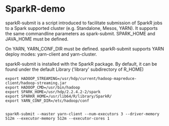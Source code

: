 # SparkR-demo

sparkR-submit is a script introduced to facilitate submission of SparkR jobs to a Spark supported cluster (e.g. Standalone, Mesos, YARN). It supports the same commandline parameters as spark-submit. SPARK_HOME and JAVA_HOME must be defined.

On YARN, YARN_CONF_DIR must be defined. sparkR-submit supports YARN deploy modes: yarn-client and yarn-cluster.

sparkR-submit is installed with the SparkR package. By default, it can be found under the default Library ('library' subdirectory of R_HOME)


    export HADOOP_STREAMING=/usr/hdp/current/hadoop-mapreduce-client/hadoop-streaming.jar
    export HADOOP_CMD=/usr/bin/hadoop
    export SPARK_HOME=/usr/hdp/2.2.4.2-2/spark
    export SPARKR_HOME=/usr/lib64/R/library/SparkR/
    export YARN_CONF_DIR=/etc/hadoop/conf


    sparkR-submit --master yarn-client --num-executors 3 --driver-memory 512m --executor-memory 512m --executor-cores 1 






